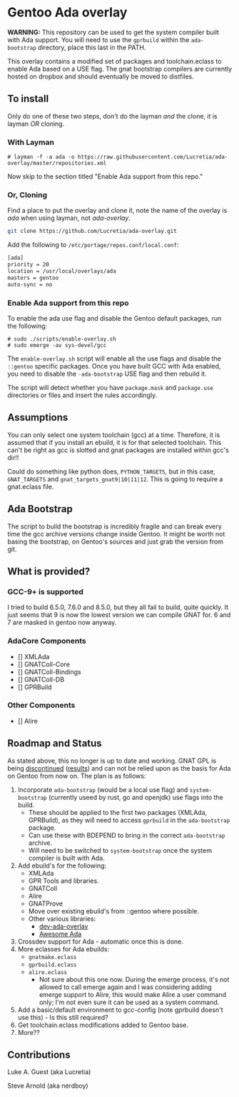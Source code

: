 # Gentoo Ada overlay

**WARNING:** This repository can be used to get the system compiler built with Ada support. You will need to use the ```gprbuild``` within the ```ada-bootstrap``` directory, place this last in the PATH.

This overlay contains a modified set of packages and toolchain.eclass to enable
Ada based on a USE flag.  The gnat bootstrap compilers are currently hosted on
dropbox and should eventually be moved to distfiles.

## To install

Only do one of these two steps, don't do the layman *and* the clone, it is layman *OR* cloning.

### With Layman

```
# layman -f -a ada -o https://raw.githubusercontent.com/Lucretia/ada-overlay/master/repositories.xml
```

Now skip to the section titled "Enable Ada support from this repo."

### Or, Cloning

Find a place to put the overlay and clone it, note the name of the overlay is
*ada* when using layman, not *ada-overlay*.

```bash
git clone https://github.com/Lucretia/ada-overlay.git
```

Add the following to ```/etc/portage/repos.conf/local.conf```:

```bash
[ada]
priority = 20
location = /usr/local/overlays/ada
masters = gentoo
auto-sync = no
```

### Enable Ada support from this repo

To enable the ada use flag and disable the Gentoo default packages, run the following:

```
# sudo ./scripts/enable-overlay.sh
# sudo emerge -av sys-devel/gcc
```

The ```enable-overlay.sh``` script will enable all the use flags and disable the ```::gentoo``` specific packages. Once you have built GCC with Ada enabled, you need to disable the ```-ada-bootstrap``` USE flag and then rebuild it.

The script will detect whether you have ```package.mask``` and ```package.use``` directories or files and insert the rules accordingly.

## Assumptions

You can only select one system toolchain (gcc) at a time. Therefore, it is assumed that if you install an ebuild, it is for that selected toolchain. This can't be right as gcc is slotted and gnat packages are installed within gcc's dir!!

Could do something like python does, ```PYTHON_TARGETS```, but in this case, ```GNAT_TARGETS``` and ```gnat_targets_gnat9|10|11|12```. This is going to require a gnat.eclass file.

## Ada Bootstrap

The script to build the bootstrap is incredibly fragile and can break every time the gcc archive versions change inside Gentoo. It might be worth not basing the bootstrap, on Gentoo's sources and just grab the version from git.

## What is provided?

### GCC-9+ is supported

I tried to build 6.5.0, 7.6.0 and 8.5.0, but they all fail to build, quite quickly. It just seems that 9 is now the lowest version we can compile GNAT for. 6 and 7 are masked in gentoo now anyway.

### AdaCore Components

* [] XMLAda
* [] GNATColl-Core
* [] GNATColl-Bindings
* [] GNATColl-DB
* [] GPRBuild

### Other Components

* [] Alire

## Roadmap and Status

As stated above, this no longer is up to date and working. GNAT GPL is being [discontinued](https://www.reddit.com/r/ada/comments/hwgbwa/survey_on_the_future_of_gnat_community) ([results](https://www.reddit.com/r/ada/comments/j6oz6i/results_of_the_survey_on_the_future_of_gnat/)) and can not be relied upon as the basis for Ada on Gentoo from now on. The plan is as follows:

1. Incorporate ```ada-bootstrap``` (would be a local use flag) and ```system-bootstrap``` (currently useed by rust, go and openjdk) use flags into the build.
   * These should be applied to the first two packages (XMLAda, GPRBuild), as they will need to access ```gprbuild``` in the ```ada-bootstrap``` package.
   * Can use these with BDEPEND to bring in the correct ```ada-bootstrap``` archive.
   * Will need to be switched to ```system-bootstrap``` once the system compiler is built with Ada.
2. Add ebuild's for the following:
   * XMLAda
   * GPR Tools and libraries.
   * GNATColl
   * Alire
   * GNATProve
   * Move over existing ebuild's from ::gentoo where possible.
   * Other various libraries:
     * [dev-ada-overlay](https://github.com/sarnold/dev-ada-overlay)
     * [Awesome Ada](https://github.com/ohenley/awesome-ada)
3. Crossdev support for Ada - automatic once this is done.
4. More eclasses for Ada ebuilds:
   * ```gnatmake.eclass```
   * ```gprbuild.eclass```
   * ```alire.eclass```
     * Not sure about this one now. During the emerge process, it's not allowed to call emerge again and I was considering adding emerge support to Alire, this would make Alire a user command only; I'm not even sure it can be used as a system command.
5. Add a basic/default environment to gcc-config (note gprbuild doesn't use this) - Is this still required?
6. Get toolchain.eclass modifications added to Gentoo base.
7. More??

## Contributions

Luke A. Guest (aka Lucretia)

Steve Arnold (aka nerdboy)
